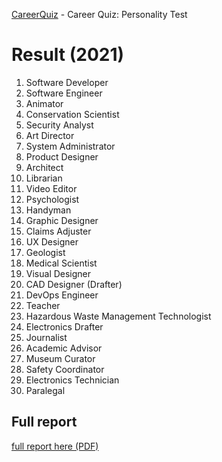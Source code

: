 [CareerQuiz](https://careerquiz.org/report/rk2k4l5ls294281) - Career Quiz: Personality Test

# Result (2021)
1. Software Developer
2. Software Engineer
3. Animator
4. Conservation Scientist
5. Security Analyst
6. Art Director
7. System Administrator
8. Product Designer
9. Architect
10. Librarian
11. Video Editor
12. Psychologist
13. Handyman
14. Graphic Designer
15. Claims Adjuster
16. UX Designer
17. Geologist
18. Medical Scientist
19. Visual Designer
20. CAD Designer (Drafter)
21. DevOps Engineer
22. Teacher
23. Hazardous Waste Management Technologist
24. Electronics Drafter
25. Journalist
26. Academic Advisor
27. Museum Curator
28. Safety Coordinator
29. Electronics Technician
30. Paralegal

## Full report
[full report here (PDF)](careerquiz-report.pdf)


